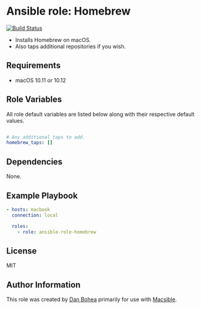 # Ansible role: Homebrew

[![Build Status](https://travis-ci.org/danbohea/ansible-role-homebrew.svg?branch=master)](https://travis-ci.org/danbohea/ansible-role-homebrew)

- Installs Homebrew on macOS.
- Also taps additional repositories if you wish.


## Requirements

- macOS 10.11 or 10.12


## Role Variables

All role default variables are listed below along with their respective default values.

```yaml

# Any additional taps to add.
homebrew_taps: []

```


## Dependencies

None.


## Example Playbook

```yaml
- hosts: macbook
  connection: local

  roles:
    - role: ansible-role-homebrew
```


## License

MIT


## Author Information

This role was created by [Dan Bohea](http://bohea.co.uk) primarily for use with [Macsible](https://github.com/macsible/macsible).
